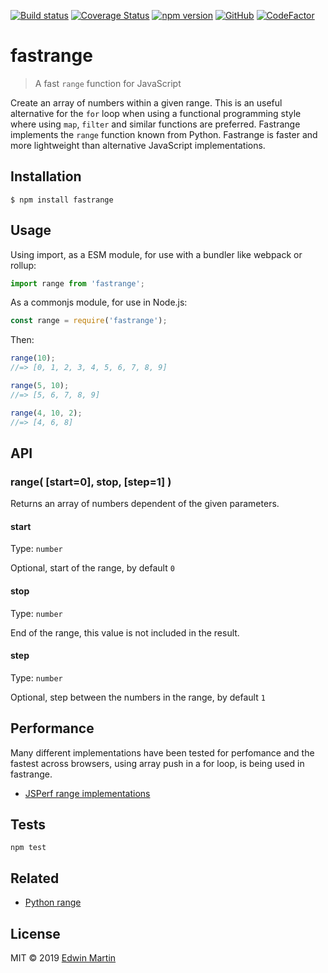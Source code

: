 [![Build status](https://api.travis-ci.org/edwinm/range.svg?branch=master)](https://travis-ci.org/edwinm/range) [![Coverage Status](https://coveralls.io/repos/github/edwinm/range/badge.svg?branch=master)](https://coveralls.io/github/edwinm/range?branch=master) [![npm version](https://badge.fury.io/js/fastrange.svg)](https://www.npmjs.com/package/fastrange) [![GitHub](https://img.shields.io/github/license/edwinm/range.svg)](https://github.com/edwinm/range/blob/master/LICENSE) [![CodeFactor](https://www.codefactor.io/repository/github/edwinm/range/badge)](https://www.codefactor.io/repository/github/edwinm/range)
# fastrange

> A fast `range` function for JavaScript

Create an array of numbers within a given range.
This is an useful alternative for the `for` loop when using a functional programming style
where using `map`, `filter` and similar functions are preferred.
Fastrange implements the `range` function known from Python.
Fastrange is faster and more lightweight than alternative JavaScript implementations.

## Installation

```shell
$ npm install fastrange
```

## Usage

Using import, as a ESM module, for use with a bundler like webpack or rollup:

```js
import range from 'fastrange';
```

As a commonjs module, for use in Node.js:

```js
const range = require('fastrange');
```

Then:

```js
range(10);
//=> [0, 1, 2, 3, 4, 5, 6, 7, 8, 9]

range(5, 10);
//=> [5, 6, 7, 8, 9]

range(4, 10, 2);
//=> [4, 6, 8]
```

## API

### range( \[start=0\], stop, \[step=1\] )

Returns an array of numbers dependent of the given parameters.

#### start

Type: `number`

Optional, start of the range, by default `0`

#### stop

Type: `number`

End of the range, this value is not included in the result.

#### step

Type: `number`

Optional, step between the numbers in the range, by default `1`

## Performance

Many different implementations have been tested for perfomance and
the fastest across browsers, using array push in a for loop,
is being used in fastrange.

- [JSPerf range implementations](https://jsperf.com/range-implementation/2)

## Tests

```shell
npm test
```

## Related

- [Python range](https://docs.python.org/3/library/stdtypes.html#range)

## License

MIT © 2019 [Edwin Martin](https://bitstorm.org/)
